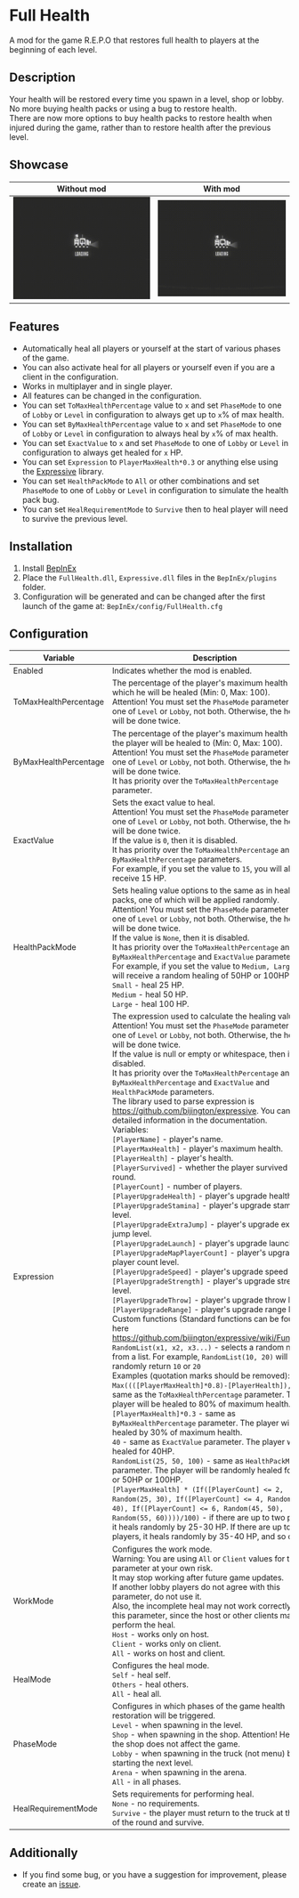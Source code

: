 # Full Health

A mod for the game R.E.P.O that restores full health to players at the beginning of each level.

## Description

Your health will be restored every time you spawn in a level, shop or lobby.  
No more buying health packs or using a bug to restore health.  
There are now more options to buy health packs to restore health when injured during the game, rather than to restore
health after the previous level.

## Showcase

| Without mod                                                                                                           | With mod                                                                                                        |
|-----------------------------------------------------------------------------------------------------------------------|-----------------------------------------------------------------------------------------------------------------|
| ![WithoutMod](https://raw.githubusercontent.com/yvsimakov/R.E.P.O_FullHealth/refs/heads/main/showcase/WithoutMod.gif) | ![WithMod](https://raw.githubusercontent.com/yvsimakov/R.E.P.O_FullHealth/refs/heads/main/showcase/WithMod.gif) |

## Features

- Automatically heal all players or yourself at the start of various phases of the game.
- You can also activate heal for all players or yourself even if you are a client in the configuration.
- Works in multiplayer and in single player.
- All features can be changed in the configuration.
- You can set `ToMaxHealthPercentage` value to `x` and set `PhaseMode` to one of `Lobby` or `Level` in configuration to
  always get up to `x`% of max health.
- You can set `ByMaxHealthPercentage` value to `x` and set `PhaseMode` to one of `Lobby` or `Level` in configuration to
  always heal by `x`% of max health.
- You can set `ExactValue` to `x` and set `PhaseMode` to one of `Lobby` or `Level` in configuration to always get healed
  for `x` HP.
- You can set `Expression` to `PlayerMaxHealth*0.3` or anything else using
  the [Expressive](https://github.com/bijington/expressive) library.
- You can set `HealthPackMode` to `All` or other combinations and set `PhaseMode` to one of `Lobby` or `Level` in
  configuration to simulate the health pack bug.
- You can set `HealRequirementMode` to `Survive` then to heal player will need to survive the previous level.

## Installation

1. Install [BepInEx](https://github.com/BepInEx/BepInEx/releases/tag/v5.4.23.2)
2. Place the `FullHealth.dll`, `Expressive.dll` files in the `BepInEx/plugins` folder.
3. Configuration will be generated and can be changed after the first launch of the game at:
   `BepInEx/config/FullHealth.cfg`

## Configuration

| Variable              | Description                                                                                                                                                                                                                                                                                                                                                                                                                                                                                                                                                                                                                                                                                                                                                                                                                                                                                                                                                                                                                                                                                                                                                                                                                                                                                                                                                                                                                                                                                                                                                                                                                                                                                                                                                                                                                                                                                                                                                                                                                                                                                                                                                                                                                                                                                                                                                                                                                                                                                                                         | Default |
|-----------------------|-------------------------------------------------------------------------------------------------------------------------------------------------------------------------------------------------------------------------------------------------------------------------------------------------------------------------------------------------------------------------------------------------------------------------------------------------------------------------------------------------------------------------------------------------------------------------------------------------------------------------------------------------------------------------------------------------------------------------------------------------------------------------------------------------------------------------------------------------------------------------------------------------------------------------------------------------------------------------------------------------------------------------------------------------------------------------------------------------------------------------------------------------------------------------------------------------------------------------------------------------------------------------------------------------------------------------------------------------------------------------------------------------------------------------------------------------------------------------------------------------------------------------------------------------------------------------------------------------------------------------------------------------------------------------------------------------------------------------------------------------------------------------------------------------------------------------------------------------------------------------------------------------------------------------------------------------------------------------------------------------------------------------------------------------------------------------------------------------------------------------------------------------------------------------------------------------------------------------------------------------------------------------------------------------------------------------------------------------------------------------------------------------------------------------------------------------------------------------------------------------------------------------------------|---------|
| Enabled               | Indicates whether the mod is enabled.                                                                                                                                                                                                                                                                                                                                                                                                                                                                                                                                                                                                                                                                                                                                                                                                                                                                                                                                                                                                                                                                                                                                                                                                                                                                                                                                                                                                                                                                                                                                                                                                                                                                                                                                                                                                                                                                                                                                                                                                                                                                                                                                                                                                                                                                                                                                                                                                                                                                                               | true    |
| ToMaxHealthPercentage | The percentage of the player's maximum health to which he will be healed (Min: 0, Max: 100).<br>Attention! You must set the `PhaseMode` parameter to only one of `Level` or `Lobby`, not both. Otherwise, the healing will be done twice.                                                                                                                                                                                                                                                                                                                                                                                                                                                                                                                                                                                                                                                                                                                                                                                                                                                                                                                                                                                                                                                                                                                                                                                                                                                                                                                                                                                                                                                                                                                                                                                                                                                                                                                                                                                                                                                                                                                                                                                                                                                                                                                                                                                                                                                                                           | 100     |
| ByMaxHealthPercentage | The percentage of the player's maximum health that the player will be healed to (Min: 0, Max: 100).<br>Attention! You must set the `PhaseMode` parameter to only one of `Level` or `Lobby`, not both. Otherwise, the healing will be done twice.<br>It has priority over the `ToMaxHealthPercentage` parameter.                                                                                                                                                                                                                                                                                                                                                                                                                                                                                                                                                                                                                                                                                                                                                                                                                                                                                                                                                                                                                                                                                                                                                                                                                                                                                                                                                                                                                                                                                                                                                                                                                                                                                                                                                                                                                                                                                                                                                                                                                                                                                                                                                                                                                     | 0       |
| ExactValue            | Sets the exact value to heal.<br>Attention! You must set the `PhaseMode` parameter to only one of `Level` or `Lobby`, not both. Otherwise, the healing will be done twice.<br>If the value is `0`, then it is disabled.<br>It has priority over the `ToMaxHealthPercentage` and `ByMaxHealthPercentage` parameters.<br>For example, if you set the value to `15`, you will always receive 15 HP.                                                                                                                                                                                                                                                                                                                                                                                                                                                                                                                                                                                                                                                                                                                                                                                                                                                                                                                                                                                                                                                                                                                                                                                                                                                                                                                                                                                                                                                                                                                                                                                                                                                                                                                                                                                                                                                                                                                                                                                                                                                                                                                                    | 0       |
| HealthPackMode        | Sets healing value options to the same as in health packs, one of which will be applied randomly.<br>Attention! You must set the `PhaseMode` parameter to only one of `Level` or `Lobby`, not both. Otherwise, the healing will be done twice.<br>If the value is `None`, then it is disabled.<br>It has priority over the `ToMaxHealthPercentage` and `ByMaxHealthPercentage` and `ExactValue` parameters.<br>For example, if you set the value to `Medium, Large`, you will receive a random healing of 50HP or 100HP.<br>`Small` - heal 25 HP.<br>`Medium` - heal 50 HP.<br>`Large` - heal 100 HP.                                                                                                                                                                                                                                                                                                                                                                                                                                                                                                                                                                                                                                                                                                                                                                                                                                                                                                                                                                                                                                                                                                                                                                                                                                                                                                                                                                                                                                                                                                                                                                                                                                                                                                                                                                                                                                                                                                                               | None    |
| Expression            | The expression used to calculate the healing value.<br>Attention! You must set the `PhaseMode` parameter to only one of `Level` or `Lobby`, not both. Otherwise, the healing will be done twice.<br>If the value is null or empty or whitespace, then it is disabled.<br>It has priority over the `ToMaxHealthPercentage` and `ByMaxHealthPercentage` and `ExactValue` and `HealthPackMode` parameters.<br>The library used to parse expression is https://github.com/bijington/expressive. You can find detailed information in the documentation.<br>Variables:<br>`[PlayerName]` - player's name.<br>`[PlayerMaxHealth]` - player's maximum health.<br>`[PlayerHealth]` - player's health.<br>`[PlayerSurvived]` - whether the player survived the last round.<br>`[PlayerCount]` - number of players.<br>`[PlayerUpgradeHealth]` - player's upgrade health level.<br>`[PlayerUpgradeStamina]` - player's upgrade stamina level.<br>`[PlayerUpgradeExtraJump]` - player's upgrade extra jump level.<br>`[PlayerUpgradeLaunch]` - player's upgrade launch level.<br>`[PlayerUpgradeMapPlayerCount]` - player's upgrade map player count level.<br>`[PlayerUpgradeSpeed]` - player's upgrade speed level.<br>`[PlayerUpgradeStrength]` - player's upgrade strength level.<br>`[PlayerUpgradeThrow]` - player's upgrade throw level.<br>`[PlayerUpgradeRange]` - player's upgrade range level.<br>Custom functions (Standard functions can be found here https://github.com/bijington/expressive/wiki/Functions):<br>`RandomList(x1, x2, x3...)` - selects a random number from a list. For example, `RandomList(10, 20)` will randomly return `10` or `20`<br>Examples (quotation marks should be removed):<br>`Max((([PlayerMaxHealth]*0.8)-[PlayerHealth]),0)` - same as the `ToMaxHealthPercentage` parameter. The player will be healed to 80% of maximum health.<br>`[PlayerMaxHealth]*0.3` - same as `ByMaxHealthPercentage` parameter. The player will be healed by 30% of maximum health.<br>`40` - same as `ExactValue` parameter. The player will be healed for 40HP.<br>`RandomList(25, 50, 100)` - same as `HealthPackMode` parameter. The player will be randomly healed for 25HP or 50HP or 100HP.<br>`[PlayerMaxHealth] * (If([PlayerCount] <= 2, Random(25, 30), If([PlayerCount] <= 4, Random(35, 40), If([PlayerCount] <= 6, Random(45, 50), Random(55, 60))))/100)` - if there are up to two players, it heals randomly by 25-30 HP. If there are up to four players, it heals randomly by 35-40 HP, and so on. |         |
| WorkMode              | Configures the work mode.<br>Warning: You are using `All` or `Client` values for this parameter at your own risk.<br>It may stop working after future game updates.<br>If another lobby players do not agree with this parameter, do not use it.<br>Also, the incomplete heal may not work correctly with this parameter, since the host or other clients may also perform the heal.<br>`Host` - works only on host.<br>`Client` - works only on client.<br>`All` - works on host and client.                                                                                                                                                                                                                                                                                                                                                                                                                                                                                                                                                                                                                                                                                                                                                                                                                                                                                                                                                                                                                                                                                                                                                                                                                                                                                                                                                                                                                                                                                                                                                                                                                                                                                                                                                                                                                                                                                                                                                                                                                                       | Host    |
| HealMode              | Configures the heal mode.<br>`Self` - heal self.<br>`Others` - heal others.<br>`All` - heal all.                                                                                                                                                                                                                                                                                                                                                                                                                                                                                                                                                                                                                                                                                                                                                                                                                                                                                                                                                                                                                                                                                                                                                                                                                                                                                                                                                                                                                                                                                                                                                                                                                                                                                                                                                                                                                                                                                                                                                                                                                                                                                                                                                                                                                                                                                                                                                                                                                                    | All     |
| PhaseMode             | Configures in which phases of the game health restoration will be triggered.<br>`Level` - when spawning in the level.<br>`Shop` - when spawning in the shop. Attention! Healing in the shop does not affect the game.<br>`Lobby` - when spawning in the truck (not menu) before starting the next level.<br>`Arena` - when spawning in the arena.<br>`All` - in all phases.                                                                                                                                                                                                                                                                                                                                                                                                                                                                                                                                                                                                                                                                                                                                                                                                                                                                                                                                                                                                                                                                                                                                                                                                                                                                                                                                                                                                                                                                                                                                                                                                                                                                                                                                                                                                                                                                                                                                                                                                                                                                                                                                                         | All     |
| HealRequirementMode   | Sets requirements for performing heal.<br>`None` - no requirements.<br>`Survive` - the player must return to the truck at the end of the round and survive.                                                                                                                                                                                                                                                                                                                                                                                                                                                                                                                                                                                                                                                                                                                                                                                                                                                                                                                                                                                                                                                                                                                                                                                                                                                                                                                                                                                                                                                                                                                                                                                                                                                                                                                                                                                                                                                                                                                                                                                                                                                                                                                                                                                                                                                                                                                                                                         | None    |

## Additionally

- If you find some bug, or you have a suggestion for improvement, please create
  an [issue](https://github.com/yvsimakov/R.E.P.O_FullHealth/issues).